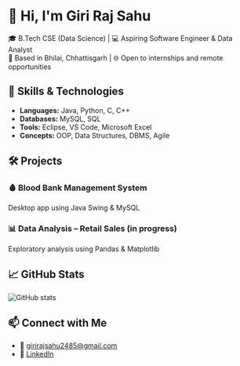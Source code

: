 # 👋 Hi, I'm Giri Raj Sahu

🎓 B.Tech CSE (Data Science) | 💻 Aspiring Software Engineer & Data Analyst  
📍 Based in Bhilai, Chhattisgarh | 🌐 Open to internships and remote opportunities

## 🚀 Skills & Technologies

- **Languages:** Java, Python, C, C++
- **Databases:** MySQL, SQL
- **Tools:** Eclipse, VS Code, Microsoft Excel
- **Concepts:** OOP, Data Structures, DBMS, Agile

## 🛠️ Projects

### 🩸 Blood Bank Management System  
Desktop app using Java Swing & MySQL  

### 📊 Data Analysis – Retail Sales (in progress)  
Exploratory analysis using Pandas & Matplotlib  

## 📈 GitHub Stats

![GitHub stats](https://github-readme-stats.vercel.app/api?username=Giri-Raj&show_icons=true&theme=radical)

## 📫 Connect with Me

- 📧 girirajsahu2485@gmail.com  
- 🔗 [LinkedIn](https://www.linkedin.com/in/giri-raj-sahu-469269252)  
